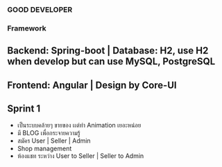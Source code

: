 ### GOOD DEVELOPER 
### Framework 

## Backend: Spring-boot | Database: H2, use H2 when develop but can use MySQL, PostgreSQL
## Frontend: Angular | Design by Core-UI

## Sprint 1 
- เป็นระบบคล้ายๆ ขายของ เเต่ทำ Animation เยอะหน่อย 
- มี BLOG เพื่อกระจายความรู้
- สมัคร User | Seller | Admin
- Shop management 
- ห้องแชท ระหว่าง User to Seller | Seller to Admin
